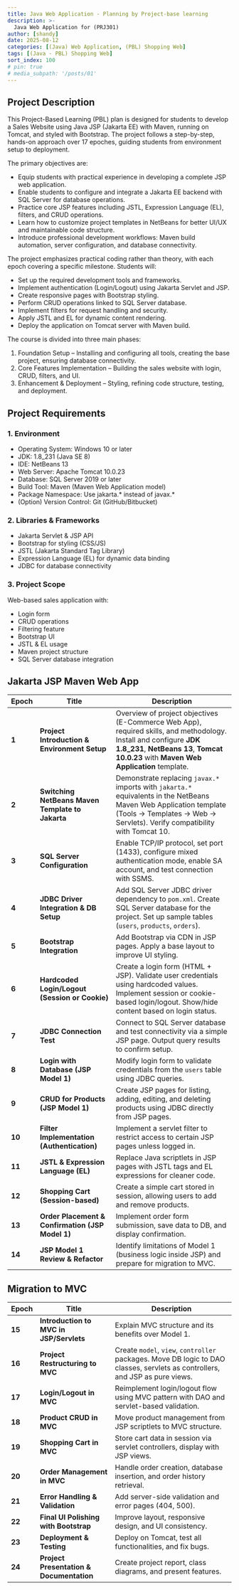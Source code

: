 ```yaml
---
title: Java Web Application - Planning by Project-base learning
description: >-
  Java Web Application for (PRJ301)
author: [shandy]
date: 2025-08-12
categories: [(Java) Web Application, (PBL) Shopping Web]
tags: [(Java - PBL) Shopping Web]
sort_index: 100
# pin: true
# media_subpath: '/posts/01'
---
```

## Project Description
This Project-Based Learning (PBL) plan is designed for students to develop a Sales Website using Java JSP (Jakarta EE) with Maven, running on Tomcat, and styled with Bootstrap. The project follows a step-by-step, hands-on approach over 17 epoches, guiding students from environment setup to deployment.

The primary objectives are:
- Equip students with practical experience in developing a complete JSP web application.
- Enable students to configure and integrate a Jakarta EE backend with SQL Server for database operations.
- Practice core JSP features including JSTL, Expression Language (EL), filters, and CRUD operations.
- Learn how to customize project templates in NetBeans for better UI/UX and maintainable code structure.
- Introduce professional development workflows: Maven build automation, server configuration, and database connectivity.

The project emphasizes practical coding rather than theory, with each epoch covering a specific milestone. Students will:
- Set up the required development tools and frameworks.
- Implement authentication (Login/Logout) using Jakarta Servlet and JSP.
- Create responsive pages with Bootstrap styling.
- Perform CRUD operations linked to SQL Server database.
- Implement filters for request handling and security.
- Apply JSTL and EL for dynamic content rendering.
- Deploy the application on Tomcat server with Maven build.

The course is divided into three main phases:
1. Foundation Setup – Installing and configuring all tools, creating the base project, ensuring database connectivity.
2. Core Features Implementation – Building the sales website with login, CRUD, filters, and UI.
3. Enhancement & Deployment – Styling, refining code structure, testing, and deployment.

## Project Requirements
### 1. Environment
- Operating System: Windows 10 or later
- JDK: 1.8_231 (Java SE 8)
- IDE: NetBeans 13
- Web Server: Apache Tomcat 10.0.23
- Database: SQL Server 2019 or later
- Build Tool: Maven (Maven Web Application model)
- Package Namespace: Use jakarta.* instead of javax.*
- (Option) Version Control: Git (GitHub/Bitbucket)

### 2. Libraries & Frameworks
- Jakarta Servlet & JSP API
- Bootstrap for styling (CSS/JS)
- JSTL (Jakarta Standard Tag Library)
- Expression Language (EL) for dynamic data binding
- JDBC for database connectivity

### 3. Project Scope

Web-based sales application with:
- Login form
- CRUD operations
- Filtering feature
- Bootstrap UI
- JSTL & EL usage
- Maven project structure
- SQL Server database integration

## Jakarta JSP Maven Web App

| Epoch  | Title                                            | Description                                                                                                                                                                                                 |
| ------ | ------------------------------------------------ | ----------------------------------------------------------------------------------------------------------------------------------------------------------------------------------------------------------- |
| **1**  | **Project Introduction & Environment Setup**     | Overview of project objectives (E-Commerce Web App), required skills, and methodology. Install and configure **JDK 1.8\_231**, **NetBeans 13**, **Tomcat 10.0.23** with **Maven Web Application** template. |
| **2**  | **Switching NetBeans Maven Template to Jakarta** | Demonstrate replacing `javax.*` imports with `jakarta.*` equivalents in the NetBeans Maven Web Application template (Tools → Templates → Web → Servlets). Verify compatibility with Tomcat 10.              |
| **3**  | **SQL Server Configuration**                     | Enable TCP/IP protocol, set port (1433), configure mixed authentication mode, enable SA account, and test connection with SSMS.                                                                             |
| **4**  | **JDBC Driver Integration & DB Setup**           | Add SQL Server JDBC driver dependency to `pom.xml`. Create SQL Server database for the project. Set up sample tables (`users`, `products`, `orders`).                                                       |
| **5**  | **Bootstrap Integration**                        | Add Bootstrap via CDN in JSP pages. Apply a base layout to improve UI styling.                                                                                                                              |
| **6**  | **Hardcoded Login/Logout (Session or Cookie)**   | Create a login form (HTML + JSP). Validate user credentials using hardcoded values. Implement session or cookie-based login/logout. Show/hide content based on login status.                                |
| **7**  | **JDBC Connection Test**                         | Connect to SQL Server database and test connectivity via a simple JSP page. Output query results to confirm setup.                                                                                          |
| **8**  | **Login with Database (JSP Model 1)**            | Modify login form to validate credentials from the `users` table using JDBC queries.                                                                                                                        |
| **9**  | **CRUD for Products (JSP Model 1)**              | Create JSP pages for listing, adding, editing, and deleting products using JDBC directly from JSP pages.                                                                                                    |
| **10** | **Filter Implementation (Authentication)**       | Implement a servlet filter to restrict access to certain JSP pages unless logged in.                                                                                                                        |
| **11** | **JSTL & Expression Language (EL)**              | Replace Java scriptlets in JSP pages with JSTL tags and EL expressions for cleaner code.                                                                                                                    |
| **12** | **Shopping Cart (Session-based)**                | Create a simple cart stored in session, allowing users to add and remove products.                                                                                                                          |
| **13** | **Order Placement & Confirmation (JSP Model 1)** | Implement order form submission, save data to DB, and display confirmation.                                                                                                                                 |
| **14** | **JSP Model 1 Review & Refactor**                | Identify limitations of Model 1 (business logic inside JSP) and prepare for migration to MVC.                                                                                                               |


## Migration to MVC

| Epoch  | Title                                    | Description                                                                                                                  |
| ------ | ---------------------------------------- | ---------------------------------------------------------------------------------------------------------------------------- |
| **15** | **Introduction to MVC in JSP/Servlets**  | Explain MVC structure and its benefits over Model 1.                                                                         |
| **16** | **Project Restructuring to MVC**         | Create `model`, `view`, `controller` packages. Move DB logic to DAO classes, servlets as controllers, and JSP as pure views. |
| **17** | **Login/Logout in MVC**                  | Reimplement login/logout flow using MVC pattern with DAO and servlet-based validation.                                       |
| **18** | **Product CRUD in MVC**                  | Move product management from JSP scriptlets to MVC structure.                                                                |
| **19** | **Shopping Cart in MVC**                 | Store cart data in session via servlet controllers, display with JSP views.                                                  |
| **20** | **Order Management in MVC**              | Handle order creation, database insertion, and order history retrieval.                                                      |
| **21** | **Error Handling & Validation**          | Add server-side validation and error pages (404, 500).                                                                       |
| **22** | **Final UI Polishing with Bootstrap**    | Improve layout, responsive design, and UI consistency.                                                                       |
| **23** | **Deployment & Testing**                 | Deploy on Tomcat, test all functionalities, and fix bugs.                                                                    |
| **24** | **Project Presentation & Documentation** | Create project report, class diagrams, and present features.                                                                 |

